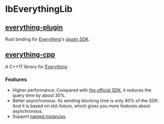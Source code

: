 # IbEverythingLib
## [everything-plugin](everything-plugin)
Rust binding for [Everything](https://www.voidtools.com/)'s [plugin SDK](https://www.voidtools.com/forum/viewtopic.php?t=16535).

## [everything-cpp](everything-cpp)
A C++17 library for [Everything](https://www.voidtools.com/).

### Features
* Higher performance. Compared with [the official SDK](https://www.voidtools.com/support/everything/sdk/), it reduces the query time by about 30%.
* Better asynchronous. Its sending blocking time is only 40% of the SDK. And it is based on std::future, which gives you more features about asynchronous.
* Support [named instances](https://www.voidtools.com/en-us/support/everything/multiple_instances/#named_instances).
